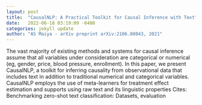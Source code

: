 ```yaml
---
layout: post
title:  "CausalNLP: A Practical Toolkit for Causal Inference with Text"
date:   2022-06-18 03:19:09 -0400
categories: jekyll update
author: "AS Maiya - arXiv preprint arXiv:2106.08043, 2021"
---
```

The vast majority of existing methods and systems for causal inference assume that all variables under consideration are categorical or numerical (eg, gender, price, blood pressure, enrollment). In this paper, we present CausalNLP, a toolkit for inferring causality from observational data that includes text in addition to traditional numerical and categorical variables. CausalNLP employs the use of meta-learners for treatment effect estimation and supports using raw text and its linguistic properties 
Cites: Benchmarking zero-shot text classification: Datasets, evaluation